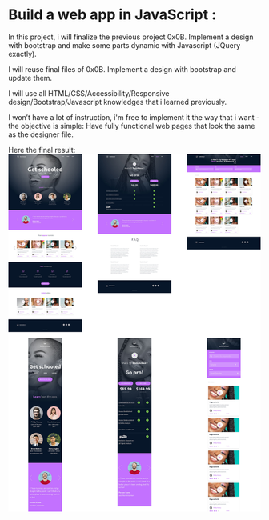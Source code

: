 # Build a web app in JavaScript :
In this project, i will finalize the previous project 0x0B. Implement a design with bootstrap and make some parts dynamic with Javascript (JQuery exactly).

I will reuse final files of 0x0B. Implement a design with bootstrap and update them.

I will use all HTML/CSS/Accessibility/Responsive design/Bootstrap/Javascript knowledges that i learned previously.

I won’t have a lot of instruction, i'm free to implement it the way that i want - the objective is simple: Have fully functional web pages that look the same as the designer file.

Here the final result:
<img src="design.jpg">